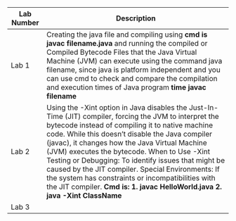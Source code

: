 

| Lab Number |  Description
| ---------- | --------------------------------------------------------------------------
| Lab 1      |  Creating the java file and compiling using **cmd is javac filename.java** and running the compiled or Compiled Bytecode Files that the Java Virtual Machine (JVM) can execute using the command java filename, since java is platform independent and you can use cmd to check and compare the compilation and execution times of Java program **time javac filename**
| Lab 2      | Using the -Xint option in Java disables the Just-In-Time (JIT) compiler, forcing the JVM to interpret the bytecode instead of compiling it to native machine code. While this doesn’t disable the Java compiler (javac), it changes how the Java Virtual Machine (JVM) executes the bytecode. When to Use -Xint Testing or Debugging: To identify issues that might be caused by the JIT compiler. Special Environments: If the system has constraints or incompatibilities with the JIT compiler. **Cmd is: 1. javac HelloWorld.java 2. java -Xint ClassName**
| Lab 3     | 
